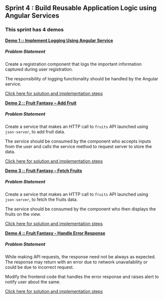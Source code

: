 ## Sprint 4 : Build Reusable Application Logic using Angular Services

### This sprint has 4 demos

[**Demo 1 :: Implement Logging Using Angular Service​**](demo-1-logger-service)

##### Problem Statement

Create a registration component that logs the important information captured during user registration.

The responsibility of logging functionality should be handled by the Angular service.

[Click here for solution and implementation steps](demo-1-logger-service)

[**Demo 2 :: Fruit Fantasy – Add Fruit**](demo-2-add-fruit)

##### Problem Statement

Create a service that makes an HTTP call to `fruits` API launched using `json-server`, to add fruit data.

The service should be consumed by the component who accepts inputs from the user and calls the service method to request server to store the data.

[Click here for solution and implementation steps](demo-2-add-fruit)

[**Demo 3 :: Fruit Fantasy – Fetch Fruits**](demo-3-fetch-fruits)

##### Problem Statement

Create a service that makes an HTTP call to `fruits` API launched using `json-server`, to fetch the fruits data.

The service should be consumed by the component who then displays the fruits on the view.

[Click here for solution and implementation steps](demo-3-fetch-fruits)

[**Demo 4 :: Fruit Fantasy - Handle Error Response**](demo-4-handle-error)

##### Problem Statement

While making API requests, the response need not be always as expected. The response may return with an error due to network unavailability or could be due to incorrect request.

Modify the frontend code that handles the error response and raises alert to notify user about the same.

[Click here for solution and implementation steps](demo-4-handle-error)